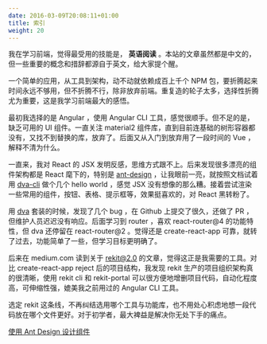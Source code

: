 ```yaml
---
date: 2016-03-09T20:08:11+01:00
title: 索引
weight: 20
---
```


我在学习前端，觉得最受用的技能是， **英语阅读** 。本站的文章虽然都是中文的，但一些重要的概念和措辞都源自于英文，给大家提个醒。

一个简单的应用，从工具到架构，动不动就依赖成百上千个 NPM 包，要折腾起来时间永远不够用，但不折腾不行，除非放弃前端。重复造的轮子太多，选择性折腾尤为重要，这是我学习前端最大的感悟。

最初我选择的是 Angular ，使用 Angular CLI 工具，感觉很顺手。但不足的是，缺乏可用的 UI 组件。一直关注 material2 组件库，直到目前连基础的树形容器都没有，又找不到替换的库，放弃了。后面又从入门到放弃用了一段时间的 Vue ，解释不清为什么。

一直来，我对 React 的 JSX 发明反感，思维方式跟不上。后来发现很多漂亮的组件架构都是 React 麾下的，特别是 [ant-design](https://ant.design/) ，让我眼前一亮，就按照文档试着用 [dva-cli](https://github.com/dvajs/dva-cli) 做个几个 hello world ，感觉 JSX 没有想像的那么糟。接着尝试渲染一些常用的组件，按钮、表格、提示框等，效果挺喜欢的，对 React 黑转粉了。

用 [dva](https://github.com/dvajs/dva) 套装的时候，发现了几个 bug ，在 Github 上提交了很久，还做了 PR ，但维护人员迟迟没有响应。后面学习到 router ，喜欢 react-router@4 的功能特性，但 dva 还停留在 react-router@2 。觉得还是 create-react-app 可靠，就转了过去，功能简单了一些，但学习目标更明确了。

后来在 medium.com 读到关于 [rekit@2.0](https://medium.com/@nate_wang/rekit-2-0-next-generation-react-development-ce8bbba51e94) 的文章，觉得这正是我需要的工具。对比 create-react-app reject 后的项目结构，我发现 rekit 生产的项目组织架构真的很清晰，使用 rekit cli 和 rekit-portal 可以很方便地增删项目代码，自动化程度高，可伸缩性强，媲美我之前用过的 Angular CLI 工具。

选定 rekit 这条线，不再纠结选用哪个工具与功能库，也不用处心积虑地想一段代码放在哪个文件更好。对于初学者，最大裨益是解决你无处下手的痛点。

[使用 Ant Design 设计组件](/rk-antd)

